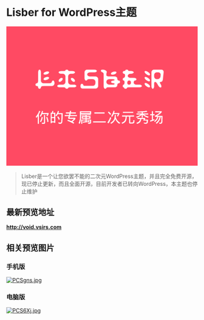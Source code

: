 # Lisber for WordPress主题
![](https://github.com/MoeKia/Lisber/blob/master/screenshot.png)
> Lisber是一个让您欲罢不能的二次元WordPress主题，并且完全免费开源，现已停止更新，而且全面开源，目前开发者已转向WordPress，本主题也停止维护
##  最新预览地址
[ **http://void.vsirs.com** ](http://void.vsirs.com)
## 相关预览图片
### 手机版
[![PCSgns.jpg](https://s1.ax1x.com/2018/06/25/PCSgns.jpg)](https://imgchr.com/i/PCSgns)
### 电脑版
[![PCS6Xj.jpg](https://s1.ax1x.com/2018/06/25/PCS6Xj.jpg)](https://imgchr.com/i/PCS6Xj)
